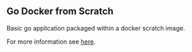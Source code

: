 ## Go Docker from Scratch
Basic go application packaged within a docker scratch image.

For more information see [here](https://godev.com/questions/10010000000000211/10020000000000212?shareUserId=levi).
